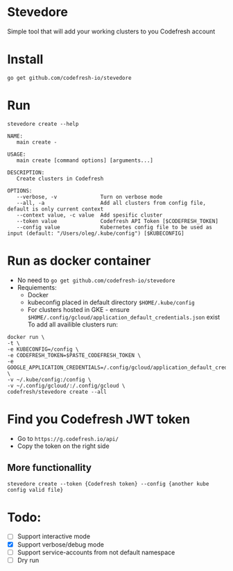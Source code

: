 # Stevedore
Simple tool that will add your working clusters to you Codefresh account

# Install 
`go get github.com/codefresh-io/stevedore`

# Run 
`stevedore create --help`
```
NAME:
   main create -

USAGE:
   main create [command options] [arguments...]

DESCRIPTION:
   Create clusters in Codefresh

OPTIONS:
   --verbose, -v              Turn on verbose mode
   --all, -a                  Add all clusters from config file, default is only current context
   --context value, -c value  Add spesific cluster
   --token value              Codefresh API Token [$CODEFRESH_TOKEN]
   --config value             Kubernetes config file to be used as input (default: "/Users/oleg/.kube/config") [$KUBECONFIG]
```

# Run as docker container
* No need to `go get github.com/codefresh-io/stevedore`
* Requiements:
    * Docker
    * kubeconfig placed in default directory `$HOME/.kube/config`
    * For clusters hosted in GKE - ensure `$HOME/.config/gcloud/application_default_credentials.json` exist
To add all availible clusters run:
```
docker run \
-t \
-e KUBECONFIG=/config \
-e CODEFRESH_TOKEN=$PASTE_CODEFRESH_TOKEN \
-e GOOGLE_APPLICATION_CREDENTIALS=/.config/gcloud/application_default_credentials.json \
-v ~/.kube/config:/config \
-v ~/.config/gcloud/:/.config/gcloud \
codefresh/stevedore create --all
```

# Find you Codefresh JWT token
* Go to `https://g.codefresh.io/api/`
* Copy the token on the right side

## More functionallity
`stevedore create --token {Codefresh token} --config {another kube config valid file}`

# Todo:
* [ ] Support interactive mode
* [X] Support verbose/debug mode
* [ ] Support service-accounts from not default namespace
* [ ] Dry run
